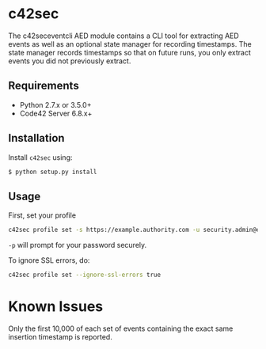 # c42sec

The c42seceventcli AED module contains a CLI tool for extracting AED events as well as an optional state manager 
for recording timestamps. The state manager records timestamps so that on future runs,
you only extract events you did not previously extract.

## Requirements

- Python 2.7.x or 3.5.0+
- Code42 Server 6.8.x+

## Installation
Install `c42sec` using:

```bash
$ python setup.py install
```

## Usage

First, set your profile

```bash
c42sec profile set -s https://example.authority.com -u security.admin@example.com -p
```

`-p` will prompt for your password securely.

To ignore SSL errors, do:

```bash
c42sec profile set --ignore-ssl-errors true
```

# Known Issues

Only the first 10,000 of each set of events containing the exact same insertion timestamp is reported.
